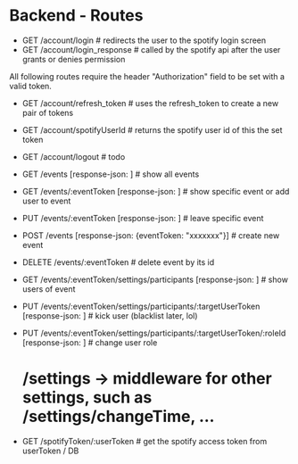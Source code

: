 # Backend - Routes
- GET /account/login                    # redirects the user to the spotify login screen
- GET /account/login_response           # called by the spotify api after the user grants or denies permission

All following routes require the header "Authorization" field to be set with a valid token.
- GET /account/refresh_token          # uses the refresh_token to create a new pair of tokens
- GET /account/spotifyUserId       # returns the spotify user id of this the set token
- GET /account/logout             # todo

- GET       /events [response-json: ]                                                    # show all events
- GET       /events/:eventToken [response-json: ]                                        # show specific event or add user to event
- PUT       /events/:eventToken [response-json: ]                                        # leave specific event
- POST      /events [response-json: {eventToken: "xxxxxxx"}]                             # create new event
- DELETE    /events/:eventToken                                                          # delete event by its id

- GET       /events/:eventToken/settings/participants [response-json: ]                           # show users of event
- PUT       /events/:eventToken/settings/participants/:targetUserToken [response-json: ]          # kick user (blacklist later, lol)
- PUT       /events/:eventToken/settings/participants/:targetUserToken/:roleId [response-json: ]  # change user role
  # /settings -> middleware for other settings, such as /settings/changeTime, ...

- GET /spotifyToken/:userToken                                                                      # get the spotify access token from userToken / DB
